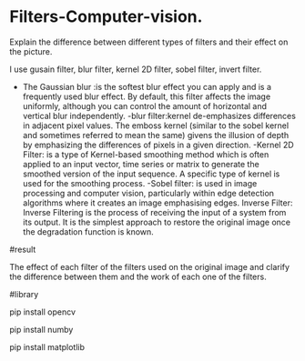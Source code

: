 # Filters-Computer-vision. 

 Explain the difference between different types of filters and their effect on the picture. 

I use gusain filter, blur filter, kernel 2D filter, sobel filter, invert filter. 

- The Gaussian blur :is the softest blur effect you can apply and is a frequently used blur effect. By default, this filter affects the image uniformly, although you can control the amount of horizontal and vertical blur independently. 
-blur filter:kernel de-emphasizes differences in adjacent pixel values. The emboss kernel (similar to the sobel kernel and sometimes referred to mean the same) givens the illusion of depth by emphasizing the differences of pixels in a given direction.
-Kernel 2D Filter: is a type of Kernel-based smoothing method which is often applied to an input vector, time series or matrix to generate the smoothed version of the input sequence. A specific type of kernel is used for the smoothing process.
-Sobel filter: is used in image processing and computer vision, particularly within edge detection algorithms where it creates an image emphasising edges.
Inverse Filter: Inverse Filtering is the process of receiving the input of a system from its output. It is the simplest approach to restore the original image once the degradation function is known.


#result

The effect of each filter of the filters used on the original image and clarify the difference between them and the work of each one of the filters. 



#library 

pip install opencv

pip install numby

pip install matplotlib 
